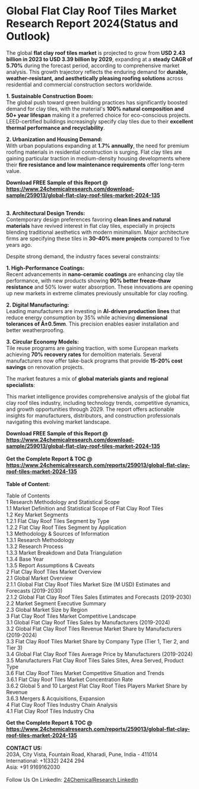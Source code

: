 <h1>Global Flat Clay Roof Tiles Market Research Report 2024(Status and Outlook)</h1><p>The global <strong>flat clay roof tiles market</strong> is projected to grow from <strong>USD 2.43 billion in 2023 to USD 3.39 billion by 2029</strong>, expanding at a <strong>steady CAGR of 5.70%</strong> during the forecast period, according to comprehensive market analysis. This growth trajectory reflects the enduring demand for <strong>durable, weather-resistant, and aesthetically pleasing roofing solutions</strong> across residential and commercial construction sectors worldwide.</p><p><strong>1. Sustainable Construction Boom:</strong><br>
The global push toward green building practices has significantly boosted demand for clay tiles, with the material's <strong>100% natural composition and 50+ year lifespan</strong> making it a preferred choice for eco-conscious projects. LEED-certified buildings increasingly specify clay tiles due to their <strong>excellent thermal performance and recyclability</strong>.</p><p><strong>2. Urbanization and Housing Demand:</strong><br>
With urban populations expanding at <strong>1.7% annually</strong>, the need for premium roofing materials in residential construction is surging. Flat clay tiles are gaining particular traction in medium-density housing developments where their <strong>fire resistance and low maintenance requirements</strong> offer long-term value.</p><div><b>Download FREE Sample of this Report @ 
            <a href="https://www.24chemicalresearch.com/download-sample/259013/global-flat-clay-roof-tiles-market-2024-135">
            https://www.24chemicalresearch.com/download-sample/259013/global-flat-clay-roof-tiles-market-2024-135</a></b></div><br><p><strong>3. Architectural Design Trends:</strong><br>
Contemporary design preferences favoring <strong>clean lines and natural materials</strong> have revived interest in flat clay tiles, especially in projects blending traditional aesthetics with modern minimalism. Major architecture firms are specifying these tiles in <strong>30-40% more projects</strong> compared to five years ago.</p><p>Despite strong demand, the industry faces several constraints:</p><p><strong>1. High-Performance Coatings:</strong><br>
Recent advancements in <strong>nano-ceramic coatings</strong> are enhancing clay tile performance, with new products showing <strong>90% better freeze-thaw resistance</strong> and 50% lower water absorption. These innovations are opening up new markets in extreme climates previously unsuitable for clay roofing.</p><p><strong>2. Digital Manufacturing:</strong><br>
Leading manufacturers are investing in <strong>AI-driven production lines</strong> that reduce energy consumption by 35% while achieving <strong>dimensional tolerances of Â±0.5mm</strong>. This precision enables easier installation and better weatherproofing.</p><p><strong>3. Circular Economy Models:</strong><br>
Tile reuse programs are gaining traction, with some European markets achieving <strong>70% recovery rates</strong> for demolition materials. Several manufacturers now offer take-back programs that provide <strong>15-20% cost savings</strong> on renovation projects.</p><p>The market features a mix of <strong>global materials giants and regional specialists</strong>:</p><p>This market intelligence provides comprehensive analysis of the global flat clay roof tiles industry, including technology trends, competitive dynamics, and growth opportunities through 2029. The report offers actionable insights for manufacturers, distributors, and construction professionals navigating this evolving market landscape.</p><div><b>Download FREE Sample of this Report @ 
            <a href="https://www.24chemicalresearch.com/download-sample/259013/global-flat-clay-roof-tiles-market-2024-135">
            https://www.24chemicalresearch.com/download-sample/259013/global-flat-clay-roof-tiles-market-2024-135</a></b></div><br><div><b>Get the Complete Report & TOC @ 
            <a href="https://www.24chemicalresearch.com/reports/259013/global-flat-clay-roof-tiles-market-2024-135">
            https://www.24chemicalresearch.com/reports/259013/global-flat-clay-roof-tiles-market-2024-135</a></b></div><br>
            <b>Table of Content:</b><p>Table of Contents<br />
1 Research Methodology and Statistical Scope<br />
1.1 Market Definition and Statistical Scope of Flat Clay Roof Tiles<br />
1.2 Key Market Segments<br />
1.2.1 Flat Clay Roof Tiles Segment by Type<br />
1.2.2 Flat Clay Roof Tiles Segment by Application<br />
1.3 Methodology & Sources of Information<br />
1.3.1 Research Methodology<br />
1.3.2 Research Process<br />
1.3.3 Market Breakdown and Data Triangulation<br />
1.3.4 Base Year<br />
1.3.5 Report Assumptions & Caveats<br />
2 Flat Clay Roof Tiles Market Overview<br />
2.1 Global Market Overview<br />
2.1.1 Global Flat Clay Roof Tiles Market Size (M USD) Estimates and Forecasts (2019-2030)<br />
2.1.2 Global Flat Clay Roof Tiles Sales Estimates and Forecasts (2019-2030)<br />
2.2 Market Segment Executive Summary<br />
2.3 Global Market Size by Region<br />
3 Flat Clay Roof Tiles Market Competitive Landscape<br />
3.1 Global Flat Clay Roof Tiles Sales by Manufacturers (2019-2024)<br />
3.2 Global Flat Clay Roof Tiles Revenue Market Share by Manufacturers (2019-2024)<br />
3.3 Flat Clay Roof Tiles Market Share by Company Type (Tier 1, Tier 2, and Tier 3)<br />
3.4 Global Flat Clay Roof Tiles Average Price by Manufacturers (2019-2024)<br />
3.5 Manufacturers Flat Clay Roof Tiles Sales Sites, Area Served, Product Type<br />
3.6 Flat Clay Roof Tiles Market Competitive Situation and Trends<br />
3.6.1 Flat Clay Roof Tiles Market Concentration Rate<br />
3.6.2 Global 5 and 10 Largest Flat Clay Roof Tiles Players Market Share by Revenue<br />
3.6.3 Mergers & Acquisitions, Expansion<br />
4 Flat Clay Roof Tiles Industry Chain Analysis<br />
4.1 Flat Clay Roof Tiles Industry Cha</p><div><b>Get the Complete Report & TOC @ 
            <a href="https://www.24chemicalresearch.com/reports/259013/global-flat-clay-roof-tiles-market-2024-135">
            https://www.24chemicalresearch.com/reports/259013/global-flat-clay-roof-tiles-market-2024-135</a></b></div><br><b>CONTACT US:</b><br>
            203A, City Vista, Fountain Road, Kharadi, Pune, India - 411014<br>
            International: +1(332) 2424 294<br>
            Asia: +91 9169162030 <br><br>
            Follow Us On LinkedIn: <a href="https://www.linkedin.com/company/24chemicalresearch/">24ChemicalResearch LinkedIn</a>